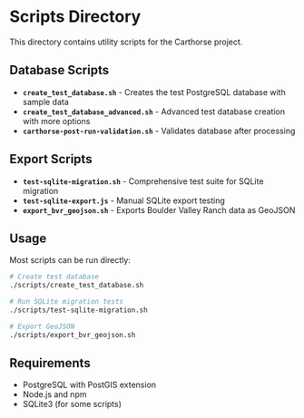 # Scripts Directory

This directory contains utility scripts for the Carthorse project.

## Database Scripts

- **`create_test_database.sh`** - Creates the test PostgreSQL database with sample data
- **`create_test_database_advanced.sh`** - Advanced test database creation with more options
- **`carthorse-post-run-validation.sh`** - Validates database after processing

## Export Scripts

- **`test-sqlite-migration.sh`** - Comprehensive test suite for SQLite migration
- **`test-sqlite-export.js`** - Manual SQLite export testing
- **`export_bvr_geojson.sh`** - Exports Boulder Valley Ranch data as GeoJSON

## Usage

Most scripts can be run directly:

```bash
# Create test database
./scripts/create_test_database.sh

# Run SQLite migration tests
./scripts/test-sqlite-migration.sh

# Export GeoJSON
./scripts/export_bvr_geojson.sh
```

## Requirements

- PostgreSQL with PostGIS extension
- Node.js and npm
- SQLite3 (for some scripts) 